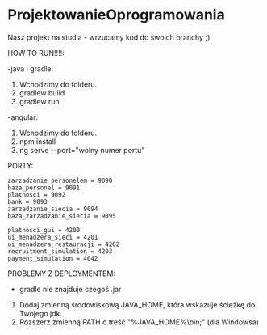 # ProjektowanieOprogramowania

Nasz projekt na studia - wrzucamy kod do swoich branchy ;)


HOW TO RUN!!!!:

-java i gradle:
1. Wchodzimy do folderu.
2. gradlew build
3. gradlew run

-angular:
1. Wchodzimy do folderu.
2. npm install
3. ng serve --port="wolny numer portu"


PORTY:

    zarzadzanie_personelem = 9090
    baza_personel = 9091
    platnosci = 9092
    bank = 9093
    zarzadzanie_siecia = 9094
    baza_zarzadzanie_siecia = 9095

    platnosci_gui = 4200
    ui_menadzera_sieci = 4201
    ui_menadzera_restauracji = 4202
    recruitment_simulation = 4203
    payment_simulation = 4042

PROBLEMY Z DEPLOYMENTEM:

- gradle nie znajduje czegoś .jar
1. Dodaj zmienną środowiskową JAVA_HOME, która wskazuje ścieżkę do Twojego jdk.
2. Rozszerz zmienną PATH o treść "%JAVA_HOME%\bin;" (dla Windowsa)
